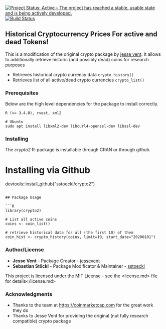 [![Project Status: Active – The project has reached a stable, usable state and is being actively developed.](https://www.repostatus.org/badges/latest/active.svg)](https://www.repostatus.org/#active)
[![Build Status](https://travis-ci.org/sstoeckl/crypto2.svg?branch=master)](https://travis-ci.org/sstoeckl/crypto2)



## Historical Cryptocurrency Prices For active and dead Tokens!

This is a modification of the original crypto package by [jesse vent](https://github.com/JesseVent/crypto). It allows to additionally retrieve historic (and possibly dead) coins for research purposes

- Retrieves historical crypto currency data `crypto_history()`
- Retrieves list of all active/dead crypto currencies `crypto_list()`

### Prerequisites

Below are the high level dependencies for the package to install correctly.

```
R (>= 3.4.0), rvest, xml2

# Ubuntu 
sudo apt install libxml2-dev libcurl4-openssl-dev libssl-dev
```

### Installing

The _crypto2_ R-package is installable through CRAN or through github.

# Installing via Github
devtools::install_github("sstoeckl/crypto2")
```

## Package Usage

```R
library(crypto2)

# List all active coins
coins <- coin_list()

# retrieve historical data for all (the first 10) of them
coin_hist <- crypto_history(coins, limit=10, start_date="20200101")

```

### Author/License

- **Jesse Vent** - Package Creator - [jessevent](https://github.com/jessevent)
- **Sebastian Stöckl** - Package Modificator & Maintainer - [sstoeckl](https://github.com/sstoeckl)

This project is licensed under the MIT License - see the
<license.md> file for details</license.md>

### Acknowledgments

- Thanks to the team at <https://coinmarketcap.com> for the great work they do
- Thanks to Jesse Vent for providing the original (nut fully research compatible) crypto package
